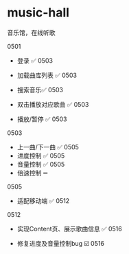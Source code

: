 # music-hall
音乐馆，在线听歌



0501

- 登录  :white_check_mark: 0503

- 加载曲库列表 :white_check_mark: 0503
- 搜索音乐:white_check_mark: 0503
- 双击播放对应歌曲 :white_check_mark: 0503
- 播放/暂停 :white_check_mark: 0503



0503

- 上一曲/下一曲 :white_check_mark: 0505
- 进度控制 :white_check_mark: 0505
- 音量控制 :white_check_mark: 0505
- 倍速控制 :heavy_minus_sign:



0505

- 适配移动端 :white_check_mark: 0512



0512

- 实现Content页、展示歌曲信息 :white_check_mark: 0516

- 修复进度及音量控制bug :ballot_box_with_check: 0516





